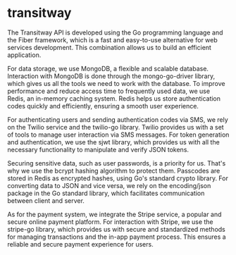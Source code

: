 # transitway
The Transitway API is developed using the Go programming language and the Fiber framework, which is a fast and easy-to-use alternative for web services development. This combination allows us to build an efficient application.

For data storage, we use MongoDB, a flexible and scalable database. Interaction with MongoDB is done through the mongo-go-driver library, which gives us all the tools we need to work with the database. To improve performance and reduce access time to frequently used data, we use Redis, an in-memory caching system. Redis helps us store authentication codes quickly and efficiently, ensuring a smooth user experience.

For authenticating users and sending authentication codes via SMS, we rely on the Twilio service and the twilio-go library. Twilio provides us with a set of tools to manage user interaction via SMS messages. For token generation and authentication, we use the sjwt library, which provides us with all the necessary functionality to manipulate and verify JSON tokens.

Securing sensitive data, such as user passwords, is a priority for us. That's why we use the bcrypt hashing algorithm to protect them. Passcodes are stored in Redis as encrypted hashes, using Go's standard crypto library. For converting data to JSON and vice versa, we rely on the encoding/json package in the Go standard library, which facilitates communication between client and server.

As for the payment system, we integrate the Stripe service, a popular and secure online payment platform. For interaction with Stripe, we use the stripe-go library, which provides us with secure and standardized methods for managing transactions and the in-app payment process. This ensures a reliable and secure payment experience for users.
